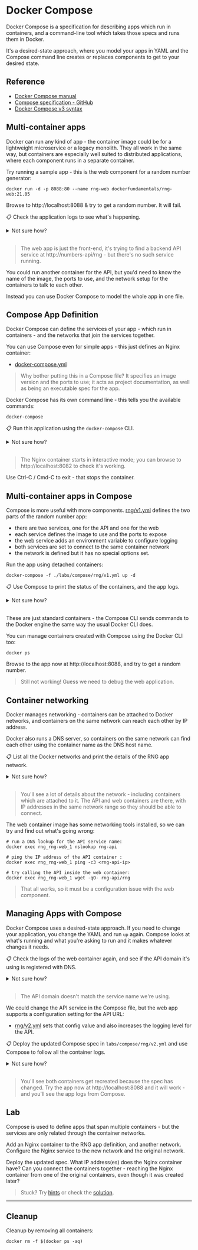 # Docker Compose

Docker Compose is a specification for describing apps which run in containers, and a command-line tool which takes those specs and runs them in Docker.

It's a desired-state approach, where you model your apps in YAML and the Compose command line creates or replaces components to get to your desired state.

## Reference

- [Docker Compose manual](https://docs.docker.com/compose/)
- [Compose specification - GitHub](https://github.com/compose-spec/compose-spec/blob/master/spec.md)
- [Docker Compose v3 syntax](https://docs.docker.com/compose/compose-file/compose-file-v3/)


## Multi-container apps

Docker can run any kind of app - the container image could be for a lightweight microservice or a legacy monolith. They all work in the same way, but containers are especially well suited to distributed applications, where each component runs in a separate container.

Try running a sample app - this is the web component for a random number generator:

```
docker run -d -p 8088:80 --name rng-web dockerfundamentals/rng-web:21.05
```

Browse to http://localhost:8088 & try to get a random number. It will fail.

📋 Check the application logs to see what's happening.

<details>
  <summary>Not sure how?</summary>

```
docker logs rng-web
```

</details><br/>

> The web app is just the front-end, it's trying to find a backend API service at http://numbers-api/rng - but there's no such service running.

You could run another container for the API, but you'd need to know the name of the image, the ports to use, and the network setup for the containers to talk to each other.

Instead you can use Docker Compose to model the whole app in one file.

## Compose App Definition

Docker Compose can define the services of your app - which run in containers - and the networks that join the services together.

You can use Compose even for simple apps - this just defines an Nginx container:

- [docker-compose.yml](/labs/compose/nginx/docker-compose.yml)

> Why bother putting this in a Compose file? It specifies an image version and the ports to use; it acts as project documentation, as well as being an executable spec for the app.

Docker Compose has its own command line - this tells you the available commands:

```
docker-compose
```

📋 Run this application using the `docker-compose` CLI.

<details>
  <summary>Not sure how?</summary>

```
# run 'up' to start the app, pointing to the Compose file
docker-compose -f ./labs/compose/nginx/docker-compose.yml up
```

</details><br/>

> The Nginx container starts in interactive mode; you can browse to http://localhost:8082 to check it's working.

Use Ctrl-C / Cmd-C to exit - that stops the container.

## Multi-container apps in Compose

Compose is more useful with more components. [rng/v1.yml](/labs/compose/rng/v1.yml) defines the two parts of the random number app:

- there are two services, one for the API and one for the web
- each service defines the image to use and the ports to expose
- the web service adds an environment variable to configure logging
- both services are set to connect to the same container network
- the network is defined but it has no special options set.

Run the app using detached containers:

```
docker-compose -f ./labs/compose/rng/v1.yml up -d
```

📋 Use Compose to print the status of the containers, and the app logs.

<details>
  <summary>Not sure how?</summary>

```
# you can use some of the usual Docker command names with Compose:
docker-compose -f ./labs/compose/rng/v1.yml ps

docker-compose -f ./labs/compose/rng/v1.yml logs
```

</details><br/>

These are just standard containers - the Compose CLI sends commands to the Docker engine the same way the usual Docker CLI does.

You can manage containers created with Compose using the Docker CLI too:

```
docker ps
```

Browse to the app now at http://localhost:8088, and try to get a random number.

> Still not working! Guess we need to debug the web application.

## Container networking

Docker manages networking - containers can be attached to Docker networks, and containers on the same network can reach each other by IP address.

Docker also runs a DNS server, so containers on the same network can find each other using the container name as the DNS host name.

📋 List all the Docker networks and print the details of the RNG app network.

<details>
  <summary>Not sure how?</summary>

```
# networks are a top-level object in the Docker CLI:
docker network ls

docker network inspect rng_app-net
```

</details><br/>

> You'll see a lot of details about the network - including containers which are attached to it. The API and web containers are there, with IP addresses in the same network range so they should be able to connect.

The web container image has some networking tools installed, so we can try and find out what's going wrong:

```
# run a DNS lookup for the API service name:
docker exec rng_rng-web_1 nslookup rng-api

# ping the IP address of the API container :
docker exec rng_rng-web_1 ping -c3 <rng-api-ip>

# try calling the API inside the web container:
docker exec rng_rng-web_1 wget -qO- rng-api/rng
```

> That all works, so it must be a configuration issue with the web component.

## Managing Apps with Compose 

Docker Compose uses a desired-state approach. If you need to change your application, you change the YAML and run `up` again. Compose looks at what's running and what you're asking to run and it makes whatever changes it needs.

📋 Check the logs of the web container again, and see if the API domain it's using is registered with DNS.

<details>
  <summary>Not sure how?</summary>

```
docker logs rng_rng-web_1

# the web app is using the domain 'numbers-api'
docker exec rng_rng-web_1 nslookup numbers-api
```

</details><br/>

> The API domain doesn't match the service name we're using.

We could change the API service in the Compose file, but the web app supports a configuration setting for the API URL:

- [rng/v2.yml](/labs/compose/rng/v2.yml) sets that config value and also increases the logging level for the API.

📋 Deploy the updated Compose spec in `labs/compose/rng/v2.yml` and use Compose to follow all the container logs.

<details>
  <summary>Not sure how?</summary>

```
docker-compose -f ./labs/compose/rng/v2.yml up -d

docker-compose -f ./labs/compose/rng/v2.yml logs -f
```

</details><br/>

> You'll see both containers get recreated because the spec has changed. Try the app now at http://localhost:8088 and it will work - and you'll see the app logs from Compose.

## Lab

Compose is used to define apps that span multiple containers - but the services are only related through the container networks.

Add an Nginx container to the RNG app definition, and another network. Configure the Nginx service to the new network and the original network.

Deploy the updated spec. What IP address(es) does the Nginx container have? Can you connect the containers together - reaching the Nginx container from one of the original containers, even though it was created later?

> Stuck? Try [hints](hints.md) or check the [solution](solution.md).

___
## Cleanup

Cleanup by removing all containers:

```
docker rm -f $(docker ps -aq)
```